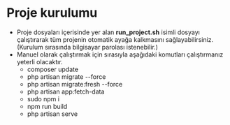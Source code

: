<h1>Proje kurulumu</h1>
<p>
    <ul>
        <li>
            Proje dosyaları içerisinde yer alan <b>run_project.sh</b> isimli dosyayı çalıştırarak tüm projenin otomatik ayağa kalkmasını sağlayabilirsiniz. (Kurulum sırasında bilgisayar parolası istenebilir.)
        </li>
        <li>
            Manuel olarak çalıştırmak için sırasıyla aşağıdaki komutları çalıştırmanız yeterli olacaktır.
            <ul>
                <li>
                    composer update
                </li>
                <li>
                    php artisan migrate --force
                </li>
                <li>
                    php artisan migrate:fresh --force
                </li>
                <li>
                    php artisan app:fetch-data
                </li>
                <li>
                    sudo npm i
                </li>
                <li>
                    npm run build
                </li>
                <li>
                    php artisan serve
                </li>
            </ul>
        </li>
    </ul>
</p>

